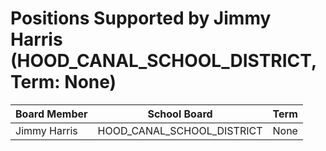 # Positions Supported by Jimmy Harris (HOOD_CANAL_SCHOOL_DISTRICT, Term: None)

| Board Member | School Board | Term |
|--------------|--------------|------|
| Jimmy Harris | HOOD_CANAL_SCHOOL_DISTRICT | None |

